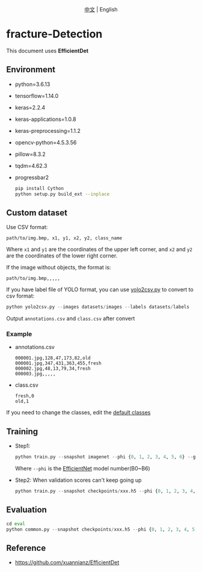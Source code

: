 <div align="center">

[中文](https://github.com/qpal147147/fracture-Detection/blob/main/efficientDet/README.md) | English
</div>

# fracture-Detection

This document uses **EfficientDet**

## Environment

* python=3.6.13
* tensorflow=1.14.0
* keras=2.2.4
* keras-applications=1.0.8
* keras-preprocessing=1.1.2
* opencv-python=4.5.3.56
* pillow=8.3.2
* tqdm=4.62.3
* progressbar2

  ```bash
  pip install Cython
  python setup.py build_ext --inplace
  ```

## Custom dataset

  Use CSV format:
  
  ```text
  path/to/img.bmp, x1, y1, x2, y2, class_name
  ```

  Where `x1` and `y1` are the coordinates of the upper left corner, and `x2` and `y2` are the coordinates of the lower right corner.
  
  If the image without objects, the format is:
  
  ```text
  path/to/img.bmp,,,,,
  ```

  If you have label file of YOLO format, you can use [yolo2csv.py](https://github.com/qpal147147/fracture-Detection/blob/main/utils/yolo2csv.py) to convert to csv format:

  ```python
  python yolo2csv.py --images datasets/images --labels datasets/labels
  ```
  
  Output `annotations.csv` and `class.csv` after convert

### Example

* annotations.csv

  ```text
  000001.jpg,128,47,173,82,old
  000001.jpg,347,431,363,455,fresh
  000002.jpg,48,13,79,34,fresh
  000003.jpg,,,,,
  ```

* class.csv

  ```text
  fresh,0
  old,1
  ```

If you need to change the classes, edit the [default classes](https://github.com/qpal147147/fracture-Detection/blob/main/util/yolo2csv.py#L10)

## Training

* Step1:

  ```python
  python train.py --snapshot imagenet --phi {0, 1, 2, 3, 4, 5, 6} --gpu 0 --random-transform --compute-val-loss --freeze-backbone --batch-size 16 --steps 1000 csv train.csv classes.csv --val-annotations val.csv
  ```

  Where `--phi` is the [EfficientNet](https://arxiv.org/abs/1905.11946) model number(B0~B6)
  
* Step2: When validation scores can't keep going up

  ```python
  python train.py --snapshot checkpoints/xxx.h5 --phi {0, 1, 2, 3, 4, 5, 6} --gpu 0 --random-transform --compute-val-loss --freeze-bn --batch-size 4 --steps 1000 csv train.csv classes.csv --val-annotations val.csv
  ```

## Evaluation

```python
cd eval
python common.py --snapshot checkpoints/xxx.h5 --phi {0, 1, 2, 3, 4, 5, 6} --gpu 0 csv test.csv classes.csv
```

## Reference

* <https://github.com/xuannianz/EfficientDet>
